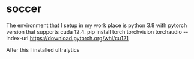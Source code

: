 # soccer

The environment that I setup in my work place is python 3.8 with pytorch version that supports cuda 12.4.
pip install torch torchvision torchaudio --index-url https://download.pytorch.org/whl/cu121

After this I installed ultralytics